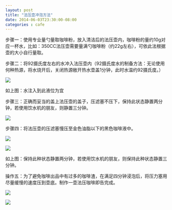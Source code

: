 ```yaml
---
layout: post
title: "法压壶冲泡方法"
date: 2014-06-03T23:30:00-08:00
categories : cafe
---
```

步骤一：使用专业量勺量取咖啡粉，放入清洁后的法压壶内，咖啡粉的量约10g对应一杯水，比如：350CC法压壶需要量满勺咖啡粉（约22g左右），可依此法根据壶的大小自行量取。

步骤二：将92摄氏度左右的水冲入法压壶内（92摄氏度水的制备方法：无论使用何种热源，将水烧开后，关闭热源敞开热水壶盖1分钟，此时水温约92摄氏度。）

![](</images/2014/coffee-faya-4.jpg>)

如上图：水注入到此液位为宜

步骤三：正确而妥当的盖上法压壶的盖子，压滤塞不压下，保持此状态静置两分钟，若使用饮水机的朋友，则静置三分钟。

![](</images/2014/coffee-faya-5.jpg>)

步骤四：将法压壶的压滤塞慢压至金色油脂以下的黑色咖啡液中。

![](</images/2014/coffee-faya-6.jpg>)

![](</images/2014/coffee-faya-7.jpg>)

如上图：保持此种状态静置两分钟，若使用饮水机的朋友，则保持此种状态静置三分钟。

操作五：为了避免咖啡出品中有过多的咖啡渣，在满足四分钟浸泡后，将压力塞用尽量缓慢的速度压到壶底。制作一壶法压咖啡即告完成。

![](</images/2014/coffee-faya-8.jpg>)

![](</images/2014/coffee-faya-9.jpg>)
